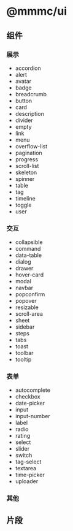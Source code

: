 # @mmmc/ui

## 组件

### 展示

- accordion
- alert
- avatar
- badge
- breadcrumb
- button
- card
- description
- divider
- empty
- link
- menu
- overflow-list
- pagination
- progress
- scroll-list
- skeleton
- spinner
- table
- tag
- timeline
- toggle
- user

### 交互

- collapsible
- command
- data-table
- dialog
- drawer
- hover-card
- modal
- navbar
- popconfirm
- popover
- resizable
- scroll-area
- sheet
- sidebar
- steps
- tabs
- toast
- toolbar
- tooltip

### 表单

- autocomplete
- checkbox
- date-picker
- input
- input-number
- label
- radio
- rating
- select
- slider
- switch
- tag-select
- textarea
- time-picker
- uploader

### 其他

## 片段
